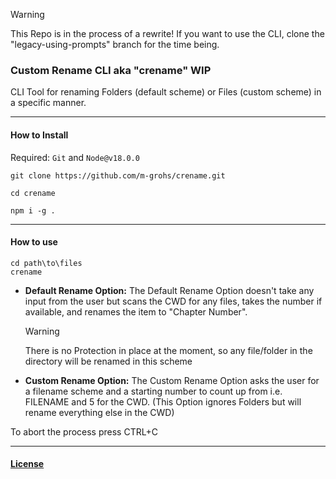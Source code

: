 > [!WARNING]
> This Repo is in the process of a rewrite!
> If you want to use the CLI, clone the "legacy-using-prompts" branch for the time being.

### Custom Rename CLI aka "crename" WIP

CLI Tool for renaming Folders (default scheme) or Files (custom scheme) in a specific manner.

---

#### How to Install

Required: `Git` and `Node@v18.0.0`

```
git clone https://github.com/m-grohs/crename.git

cd crename

npm i -g .
```

---

#### How to use

```
cd path\to\files
crename
```

-   **Default Rename Option:**
    The Default Rename Option doesn't take any input from the user but scans the CWD for any files, takes the number if available, and renames the item to "Chapter Number".

    > [!WARNING]
    > There is no Protection in place at the moment, so any file/folder in the directory will be renamed in this scheme

-   **Custom Rename Option:**
    The Custom Rename Option asks the user for a filename scheme and a starting number to count up from i.e. FILENAME and 5 for the CWD. (This Option ignores Folders but will rename everything else in the CWD)

To abort the process press CTRL+C

---

#### [License](./LICENSE)
